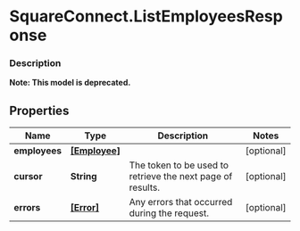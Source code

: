 # SquareConnect.ListEmployeesResponse

### Description
**Note: This model is deprecated.**



## Properties
Name | Type | Description | Notes
------------ | ------------- | ------------- | -------------
**employees** | [**[Employee]**](Employee.md) |  | [optional] 
**cursor** | **String** | The token to be used to retrieve the next page of results. | [optional] 
**errors** | [**[Error]**](Error.md) | Any errors that occurred during the request. | [optional] 


